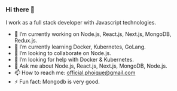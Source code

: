 ### Hi there 👋

I work as a full stack developer with Javascript technologies.

- 🔭 I’m currently working on Node.js, React.js, Next.js, MongoDB, Redux.js.
- 🌱 I’m currently learning Docker, Kubernetes, GoLang.
- 👯 I’m looking to collaborate on Node.js.
- 🤔 I’m looking for help with Docker & Kubernetes.
- 💬 Ask me about Node.js, React.js, Next.js, MongoDB, Node.js.
- 📫 How to reach me: official.phoique@gmail.com
- ⚡ Fun fact: Mongodb is very good.
